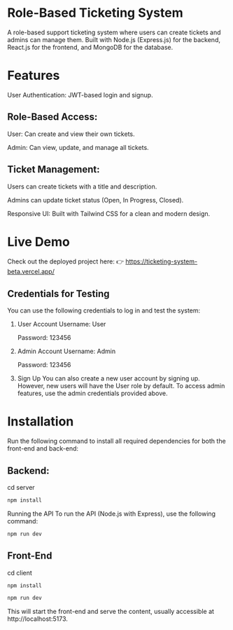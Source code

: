 # Role-Based Ticketing System

A role-based support ticketing system where users can create tickets and admins can manage them. Built with Node.js (Express.js) for the backend, React.js for the frontend, and MongoDB for the database.

# Features

User Authentication: JWT-based login and signup.

## Role-Based Access:

User: Can create and view their own tickets.

Admin: Can view, update, and manage all tickets.

## Ticket Management:

Users can create tickets with a title and description.

Admins can update ticket status (Open, In Progress, Closed).

Responsive UI: Built with Tailwind CSS for a clean and modern design.

# Live Demo

Check out the deployed project here:
👉 https://ticketing-system-beta.vercel.app/

## Credentials for Testing

You can use the following credentials to log in and test the system:

1. User Account
   Username: User

   Password: 123456

2. Admin Account
   Username: Admin

   Password: 123456

3. Sign Up
   You can also create a new user account by signing up. However, new users will have the User role by default. To access admin features, use the admin credentials provided above.

# Installation

Run the following command to install all required dependencies for both the front-end and back-end:

## Backend:

cd server

```bash
npm install
```

Running the API
To run the API (Node.js with Express), use the following command:

```bash
npm run dev
```

## Front-End

cd client

```bash
npm install
```

```bash
npm run dev
```

This will start the front-end and serve the content, usually accessible at http://localhost:5173.
